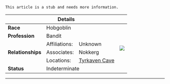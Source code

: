 ```
This article is a stub and needs more information.
```

<table>
  <thead>
  <tr>
      <th colspan="4">Details</th>
  </tr>
  </thead>
  <tbody>
    <tr>
      <td><strong>Race</strong></td>
        <td colspan="2">Hobgoblin</td>
        <td rowspan="7"><img src="/images/people/user-duotone.svg"></td>
    </tr>
    <tr>
      <td><strong>Profession</strong></td>
      <td colspan="2">Bandit</td>
    </tr>
    <tr>
      <td rowspan="3"><strong>Relationships</strong></td>
      <td>Affiliations:</td>
      <td>Unknown</td>
    </tr>
    <tr>
      <td>Associates:</td>
      <td>Nokkerg</td>
    </tr>
    <tr>
      <td>Locations:</td>
      <td><a href="/places/tyrkaven-cave">Tyrkaven Cave</a></td>
    </tr>
    <tr>
      <td><strong>Status</strong></td>
      <td colspan="2">Indeterminate</td>
    </tr>
  </tbody>
</table>

---